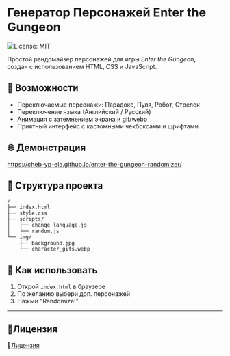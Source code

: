 # Генератор Персонажей Enter the Gungeon

![License: MIT](https://img.shields.io/badge/License-MIT-yellow.svg)

Простой рандомайзер персонажей для игры *Enter the Gungeon*,  
создан с использованием HTML, CSS и JavaScript.

## 🔧 Возможности

- Переключаемые персонажи: Парадокс, Пуля, Робот, Стрелок
- Переключение языка (Английский / Русский)
- Анимация с затемнением экрана и gif/webp
- Приятный интерфейс с кастомными чекбоксами и шрифтами

## 🌐 Демонстрация

https://cheb-yp-ela.github.io/enter-the-gungeon-randomizer/

## 📁 Структура проекта

```
/
├── index.html
├── style.css
├── scripts/
│   ├── change_language.js
│   └── random.js
└── img/
    ├── background.jpg
    └── character_gifs.webp
```

## 🚀 Как использовать

1. Открой `index.html` в браузере
2. По желанию выбери доп. персонажей
3. Нажми "Randomize!"

---

## 📝Лицензия

📝[Лицензия](LICENSE)
